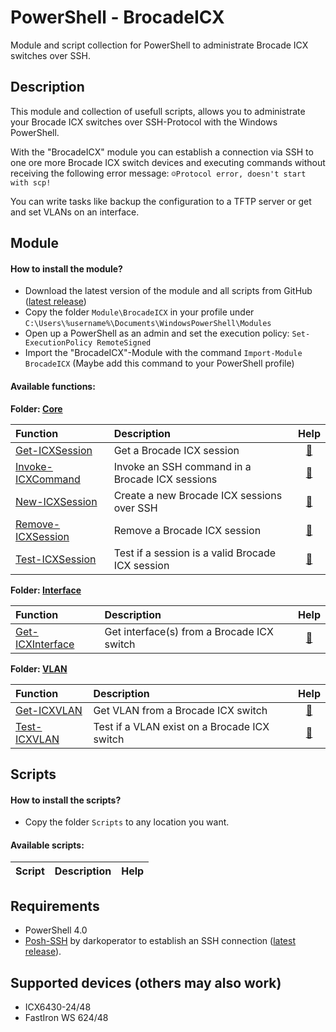 # PowerShell - BrocadeICX

Module and script collection for PowerShell to administrate Brocade ICX switches over SSH.

## Description

This module and collection of usefull scripts, allows you to administrate your Brocade ICX switches over SSH-Protocol with the Windows PowerShell.

With the "BrocadeICX" module you can establish a connection via SSH to one ore more Brocade ICX switch devices and executing commands without receiving the following error message: `☺Protocol error, doesn't start with scp!`

You can write tasks like backup the configuration to a TFTP server or get and set VLANs on an interface.

## Module

#### How to install the module?

* Download the latest version of the module and all scripts from GitHub ([latest release](https://github.com/BornToBeRoot/PowerShell_BrocadeICX/releases/latest))
* Copy the folder `Module\BrocadeICX` in your profile under `C:\Users\%username%\Documents\WindowsPowerShell\Modules`
* Open up a PowerShell as an admin and set the execution policy: `Set-ExecutionPolicy RemoteSigned`
* Import the "BrocadeICX"-Module with the command `Import-Module BrocadeICX` (Maybe add this command to your PowerShell profile)

#### Available functions:

**Folder: [Core](Module/BrocadeICX/Core)**

| Function | Description | Help | 
| :--- | :--- | :---: |
| [Get-ICXSession](Module/BrocadeICX/Core/Get-ICXSession.ps1) | Get a Brocade ICX session | [:book:](Documentation/Function/Get-ICXSession.README.md) |
| [Invoke-ICXCommand](Module/BrocadeICX/Core/Invoke-ICXCommand.ps1) | Invoke an SSH command in a Brocade ICX sessions | [:book:](Documentation/Function/Invoke-ICXCommand.README.md) |
| [New-ICXSession](Module/BrocadeICX/Core/New-ICXSession.ps1) | Create a new Brocade ICX sessions over SSH | [:book:](Documentation/Function/New-ICXSession.README.md) |
| [Remove-ICXSession](Module/BrocadeICX/Core/Remove-ICXSession.ps1) | Remove a Brocade ICX session | [:book:](Documentation/Function/Remove-ICXSession.README.md) |
| [Test-ICXSession](Module/BrocadeICX/Core/Test-ICXSession.ps1) | Test if a session is a valid Brocade ICX session | [:book:](Documentation/Function/Test-ICXSession.README.md) |

**Folder: [Interface](Module/BrocadeICX/Functions/Interface)**

| Function | Description | Help | 
| :--- | :--- | :---: |
| [Get-ICXInterface](Module/BrocadeICX/Functions/Interface/Get-ICXInterface.ps1) | Get interface(s) from a Brocade ICX switch | [:book:](Documentation/Function/Get-ICXInterface.README.md) |

**Folder: [VLAN](Module/BrocadeICX/Functions/VLAN)**

| Function | Description | Help | 
| :--- | :--- | :---: |
| [Get-ICXVLAN](Module/BrocadeICX/Functions/VLAN/Get-ICXVLAN.ps1) | Get VLAN from a Brocade ICX switch | [:book:](Documentation/Function/Get-ICXVLAN.README.md) |
| [Test-ICXVLAN](Module/BrocadeICX/Functions/VLAN/Test-ICXVLAN.ps1) | Test if a VLAN exist on a Brocade ICX switch | [:book:](Documentation/Function/Test-ICXVLAN.README.md) |

## Scripts

#### How to install the scripts?

* Copy the folder `Scripts` to any location you want.

#### Available scripts:

| Script | Description | Help | 
| :--- | :--- | :---: |

## Requirements

* PowerShell 4.0
* [Posh-SSH](https://github.com/darkoperator/Posh-SSH) by darkoperator to establish an SSH connection ([latest release](https://github.com/darkoperator/Posh-SSH/releases/latest)).

## Supported devices (others may also work)

* ICX6430-24/48
* FastIron WS 624/48

